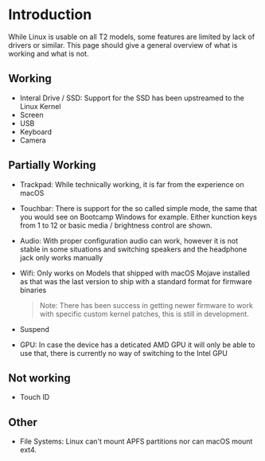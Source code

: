# Introduction

While Linux is usable on all T2 models, some features are limited by lack of drivers or similar. This page should give a general overview of what is working and what is not.

## Working

- Interal Drive / SSD: Support for the SSD has been upstreamed to the Linux Kernel
- Screen
- USB
- Keyboard
- Camera

## Partially Working

- Trackpad: While technically working, it is far from the experience on macOS
- Touchbar: There is support for the so called simple mode, the same that you would see on Bootcamp Windows for example. Either kunction keys from 1 to 12 or basic media / brightness control are shown. 
- Audio: With proper configuration audio can work, however it is not stable in some situations and switching speakers and the headphone jack only works manually
- Wifi: Only works on Models that shipped with macOS Mojave installed as that was the last version to ship with a standard format for firmware binaries

    > Note: There has been success in getting newer firmware to work with specific custom kernel patches,
    this is still in development.

- Suspend
- GPU: In case the device has a deticated AMD GPU it will only be able to use that, there is currently no way of switching to the Intel GPU

## Not working

- Touch ID

## Other

- File Systems: Linux can't mount APFS partitions nor can macOS mount ext4.
